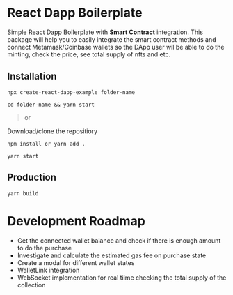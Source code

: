 # React Dapp Boilerplate

Simple React Dapp Boilerplate with **Smart Contract** integration.
This package will help you to easily integrate the smart contract methods and connect Metamask/Coinbase wallets so the DApp user wil be able to do the minting, check the price, see total supply of nfts and etc.

## Installation

```
npx create-react-dapp-example folder-name

cd folder-name && yarn start
```
>or

Download/clone the repositiory

```
npm install or yarn add .

yarn start
```

## Production

```
yarn build
```

# Development Roadmap

- Get the connected wallet balance and check if there is enough amount to do the purchase
- Investigate and calculate the estimated gas fee on purchase state
- Create a modal for different wallet states
- WalletLink integration
- WebSocket implementation for real tiime checking the total supply of the collection

